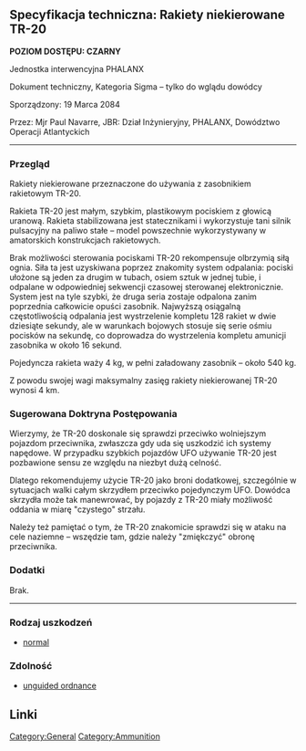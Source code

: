## Specyfikacja techniczna: Rakiety niekierowane TR-20

**POZIOM DOSTĘPU: CZARNY**

Jednostka interwencyjna PHALANX

Dokument techniczny, Kategoria Sigma – tylko do wglądu dowódcy

Sporządzony: 19 Marca 2084

Przez: Mjr Paul Navarre, JBR: Dział Inżynieryjny, PHALANX, Dowództwo
Operacji Atlantyckich

------------------------------------------------------------------------

### Przegląd

Rakiety niekierowane przeznaczone do używania z zasobnikiem rakietowym
TR-20.

Rakieta TR-20 jest małym, szybkim, plastikowym pociskiem z głowicą
uranową. Rakieta stabilizowana jest statecznikami i wykorzystuje tani
silnik pulsacyjny na paliwo stałe – model powszechnie wykorzystywany w
amatorskich konstrukcjach rakietowych.

Brak możliwości sterowania pociskami TR-20 rekompensuje olbrzymią siłą
ognia. Siła ta jest uzyskiwana poprzez znakomity system odpalania:
pociski ułożone są jeden za drugim w tubach, osiem sztuk w jednej tubie,
i odpalane w odpowiedniej sekwencji czasowej sterowanej elektronicznie.
System jest na tyle szybki, że druga seria zostaje odpalona zanim
poprzednia całkowicie opuści zasobnik. Najwyższą osiągalną
częstotliwością odpalania jest wystrzelenie kompletu 128 rakiet w dwie
dziesiąte sekundy, ale w warunkach bojowych stosuje się serie ośmiu
pocisków na sekundę, co doprowadza do wystrzelenia kompletu amunicji
zasobnika w około 16 sekund.

Pojedyncza rakieta waży 4 kg, w pełni załadowany zasobnik – około 540
kg.

Z powodu swojej wagi maksymalny zasięg rakiety niekierowanej TR-20
wynosi 4 km.

### Sugerowana Doktryna Postępowania

Wierzymy, że TR-20 doskonale się sprawdzi przeciwko wolniejszym pojazdom
przeciwnika, zwłaszcza gdy uda się uszkodzić ich systemy napędowe. W
przypadku szybkich pojazdów UFO używanie TR-20 jest pozbawione sensu ze
względu na niezbyt dużą celność.

Dlatego rekomendujemy użycie TR-20 jako broni dodatkowej, szczególnie w
sytuacjach walki całym skrzydłem przeciwko pojedynczym UFO. Dowódca
skrzydła może tak manewrować, by pojazdy z TR-20 miały możliwość oddania
w miarę "czystego" strzału.

Należy też pamiętać o tym, że TR-20 znakomicie sprawdzi się w ataku na
cele naziemne – wszędzie tam, gdzie należy "zmiękczyć" obronę
przeciwnika.

### Dodatki

Brak.

------------------------------------------------------------------------

### Rodzaj uszkodzeń

- [normal](Damage/normal "wikilink")

### Zdolność

- [unguided ordnance](Skills/unguided "wikilink")

## Linki

[Category:General](Category:General "wikilink")
[Category:Ammunition](Category:Ammunition "wikilink")